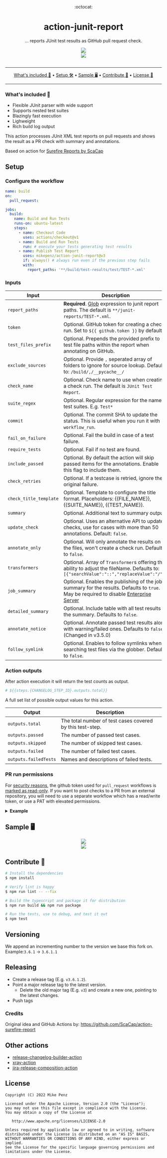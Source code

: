 <div align="center">
  :octocat:
</div>
<h1 align="center">
  action-junit-report
</h1>

<p align="center">
    ... reports JUnit test results as GitHub pull request check.
</p>

<div align="center">
  <img src=".github/images/action.png"/>
</div>

<div align="center">
  <a href="https://github.com/mikepenz/action-junit-report">
		<img src="https://github.com/mikepenz/action-junit-report/workflows/CI/badge.svg"/>
	</a>
</div>
<br />

-------

<p align="center">
    <a href="#whats-included-">What's included 🚀</a> &bull;
    <a href="#setup">Setup 🛠️</a> &bull;
    <a href="#sample-%EF%B8%8F">Sample 🖥️</a> &bull;
    <a href="#contribute-">Contribute 🧬</a> &bull;
    <a href="#license">License 📓</a>
</p>

-------

### What's included 🚀

- Flexible JUnit parser with wide support
- Supports nested test suites
- Blazingly fast execution
- Lighweight
- Rich build log output

This action processes JUnit XML test reports on pull requests and shows the result as a PR check with summary and annotations.

Based on action for [Surefire Reports by ScaCap](https://github.com/ScaCap/action-surefire-report)

## Setup

### Configure the workflow

```yml
name: build
on:
  pull_request:

jobs:
  build:
    name: Build and Run Tests
    runs-on: ubuntu-latest
    steps:
      - name: Checkout Code
        uses: actions/checkout@v1
      - name: Build and Run Tests
        run: # execute your tests generating test results
      - name: Publish Test Report
        uses: mikepenz/action-junit-report@v3
        if: always() # always run even if the previous step fails
        with:
          report_paths: '**/build/test-results/test/TEST-*.xml'
```

### Inputs

| **Input**      | **Description**                                                                                                                                                       |
|----------------|-----------------------------------------------------------------------------------------------------------------------------------------------------------------------|
| `report_paths`    | **Required**. [Glob](https://github.com/actions/toolkit/tree/master/packages/glob) expression to junit report paths. The default is `**/junit-reports/TEST-*.xml`. |
| `token`           | Optional. GitHub token for creating a check run. Set to `${{ github.token }}` by default.                                                                          |
| `test_files_prefix` | Optional. Prepends the provided prefix to test file paths within the report when annotating on GitHub.                                                           |
| `exclude_sources` | Optional. Provide `,` seperated array of folders to ignore for source lookup. Defaults to: `/build/,/__pycache__/`                                                 |
| `check_name`      | Optional. Check name to use when creating a check run. The default is `JUnit Test Report`.                                                                         |
| `suite_regex`     | Optional. Regular expression for the named test suites. E.g. `Test*`                                                                                               |
| `commit`          | Optional. The commit SHA to update the status. This is useful when you run it with `workflow_run`.                                                                 |
| `fail_on_failure` | Optional. Fail the build in case of a test failure.                                                                                                                |
| `require_tests`   | Optional. Fail if no test are found.                                                                                                                               |
| `include_passed`   | Optional. By default the action will skip passed items for the annotations. Enable this flag to include them.                                                                                                                               |
| `check_retries`         | Optional. If a testcase is retried, ignore the original failure.                                                                                             |
| `check_title_template`  | Optional. Template to configure the title format. Placeholders: {{FILE_NAME}}, {{SUITE_NAME}}, {{TEST_NAME}}.                                                |
| `summary`         | Optional. Additional text to summary output                                                                                                                        |
| `update_check`    | Optional. Uses an alternative API to update checks, use for cases with more than 50 annotations. Default: `false`.                                                                  |
| `annotate_only`   | Optional. Will only annotate the results on the files, won't create a check run. Defaults to `false`.                                                                                  |
| `transformers`    | Optional. Array of `Transformer`s offering the ability to adjust the fileName. Defaults to: `[{"searchValue":"::","replaceValue":"/"}]`                            |
| `job_summary`     | Optional. Enables the publishing of the job summary for the results. Defaults to `true`. May be required to disable [Enterprise Server](https://github.com/mikepenz/action-junit-report/issues/637)                           |
| `detailed_summary`    | Optional. Include table with all test results in the summary. Defaults to `false`.                            |
| `annotate_notice`    | Optional. Annotate passed test results along with warning/failed ones. Defaults to `false`. (Changed in v3.5.0)                           |
| `follow_symlink`    | Optional. Enables to follow symlinks when searching test files via the globber. Defaults to `false`.                           |

### Action outputs

After action execution it will return the test counts as output.

```yml
# ${{steps.{CHANGELOG_STEP_ID}.outputs.total}}
```

A full set list of possible output values for this action.

| **Output**            | **Description**                                                                        |
|-----------------------|----------------------------------------------------------------------------------------|
| `outputs.total`       | The total number of test cases covered by this test-step.                              |
| `outputs.passed`      | The number of passed test cases.                                                       |
| `outputs.skipped`     | The number of skipped test cases.                                                      |
| `outputs.failed`      | The number of failed test cases.                                                       |
| `outputs.failedTests` | Names and descriptions of failed tests.                                                |

### PR run permissions

For [security reasons], the github token used for `pull_request` workflows is [marked as read-only].
If you want to post checks to a PR from an external repository, you will need to use a separate workflow
which has a read/write token, or use a PAT with elevated permissions. 

[security reasons]: https://securitylab.github.com/research/github-actions-preventing-pwn-requests/
[marked as read-only]: https://docs.github.com/en/actions/security-guides/automatic-token-authentication#permissions-for-the-github_token

<details><summary><b>Example</b></summary>
<p>

```yml
name: build
on:
  pull_request:

jobs:
  build:
    name: Build and Run Tests
    runs-on: ubuntu-latest
    steps:
      - name: Checkout Code
        uses: actions/checkout@v3
      - name: Build and Run Tests
        run: # execute your tests generating test results
      - name: Upload Test Report
        uses: actions/upload-artifact@v3
        if: always() # always run even if the previous step fails
        with:
          name: junit-test-results
          path: '**/build/test-results/test/TEST-*.xml'
          retention-days: 1

---
name: report
on:
  workflow_run:
    workflows: [build]
    types: [completed]
    
permissions:
  checks: write

jobs:
  checks:
    runs-on: ubuntu-latest
    steps:
      - name: Download Test Report
        uses: dawidd6/action-download-artifact@v2
        with:
          name: junit-test-results
          workflow: ${{ github.event.workflow.id }}
          run_id: ${{ github.event.workflow_run.id }}
      - name: Publish Test Report
        uses: mikepenz/action-junit-report@v3
        with:
          commit: ${{github.event.workflow_run.head_sha}}
          report_paths: '**/build/test-results/test/TEST-*.xml'
```

This will securely post the check results from the privileged workflow onto the PR's checks report. 

</p>
</details>

## Sample 🖥️

<div align="center">
  <img src=".github/images/annotated.png"/>
</div>

<div align="center">
  <img src=".github/images/annotations.png"/>
</div>

## Contribute 🧬

```bash
# Install the dependencies  
$ npm install

# Verify lint is happy
$ npm run lint -- --fix

# Build the typescript and package it for distribution
$ npm run build && npm run package

# Run the tests, use to debug, and test it out
$ npm test
```

## Versioning
We append an incrementing number to the version we base this fork on. Example:`3.6.1` -> `3.6.1.1`

## Releasing
- Create a release tag (E.g. `v3.6.1.2`).
- Point a major release tag to the latest version.
  - Delete the old major tag (E.g. `v3`) and create a new one, pointing to the latest changes.
- Push tags

### Credits

Original idea and GitHub Actions by: https://github.com/ScaCap/action-surefire-report

## Other actions

- [release-changelog-builder-action](https://github.com/mikepenz/release-changelog-builder-action)
- [xray-action](https://github.com/mikepenz/xray-action/)
- [jira-release-composition-action](https://github.com/mikepenz/jira-release-composite-action)

## License

    Copyright (C) 2022 Mike Penz

    Licensed under the Apache License, Version 2.0 (the "License");
    you may not use this file except in compliance with the License.
    You may obtain a copy of the License at

       http://www.apache.org/licenses/LICENSE-2.0

    Unless required by applicable law or agreed to in writing, software
    distributed under the License is distributed on an "AS IS" BASIS,
    WITHOUT WARRANTIES OR CONDITIONS OF ANY KIND, either express or implied.
    See the License for the specific language governing permissions and
    limitations under the License.
